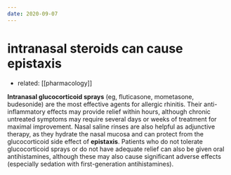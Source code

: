 ```yaml
---
date: 2020-09-07
---
```


# intranasal steroids can cause epistaxis

- related: [[pharmacology]]

**Intranasal glucocorticoid sprays** (eg, fluticasone, mometasone, budesonide) are the most effective agents for allergic rhinitis.  Their anti-inflammatory effects may provide relief within hours, although chronic untreated symptoms may require several days or weeks of treatment for maximal improvement.  Nasal saline rinses are also helpful as adjunctive therapy, as they hydrate the nasal mucosa and can protect from the glucocorticoid side effect of **epistaxis**.  Patients who do not tolerate glucocorticoid sprays or do not have adequate relief can also be given oral antihistamines, although these may also cause significant adverse effects (especially sedation with first-generation antihistamines).
